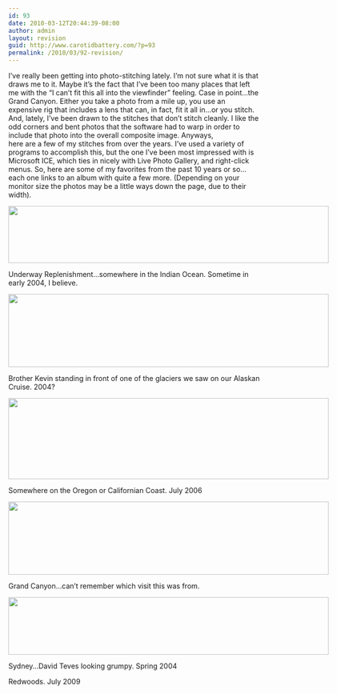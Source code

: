 ```yaml
---
id: 93
date: 2010-03-12T20:44:39-08:00
author: admin
layout: revision
guid: http://www.carotidbattery.com/?p=93
permalink: /2010/03/92-revision/
---
```

I’ve really been getting into photo-stitching lately. I’m not sure what it is that draws me to it. Maybe it’s the fact that I’ve been too many places that left me with the “I can’t fit this all into the viewfinder” feeling. Case in point…the Grand Canyon. Either you take a photo from a mile up, you use an expensive rig that includes a lens that can, in fact, fit it all in…or you stitch. And, lately, I’ve been drawn to the stitches that don’t stitch cleanly. I like the odd corners and bent photos that the software had to warp in order to include that photo into the overall composite image. Anyways,  
here are a few of my stitches from over the years. I’ve used a variety of programs to accomplish this, but the one I’ve been most impressed with is Microsoft ICE, which ties in nicely with Live Photo Gallery, and right-click menus. So, here are some of my favorites from the past 10 years or so…each one links to an album with quite a few more. (Depending on your monitor size the photos may be a little ways down the page, due to their width).

<div id="scid:51CF81A4-8F44-4a2c-8837-198C090B9994:3725e086-001a-4d16-9a68-06ee62e9a03f" class="wlWriterEditableSmartContent" style="padding: 0px; width: 800px; display: block; float: none; margin-left: auto; margin-right: auto;">
  <p>
    <a href="http://picasaweb.google.com/briankgalloway/Stitches?authkey=Gv1sRgCOvLp8nBi92K_gE"><img style="border: 2px none;" src="https://i0.wp.com/lh3.ggpht.com/_gNb0_qqamzE/SouRTjz5FHI/AAAAAAAAEMU/1u7cr_LQZqg/s800/Deployment%20%20Unrep.jpg?resize=640%2C114" alt="" width="640" height="114" data-recalc-dims="1" /></a>
  </p>
</div>

Underway Replenishment…somewhere in the Indian Ocean. Sometime in early 2004, I believe.

<div id="scid:51CF81A4-8F44-4a2c-8837-198C090B9994:fc0867e4-eee5-40ec-bb93-813b70b4fc4c" class="wlWriterEditableSmartContent" style="padding: 0px; width: 800px; display: block; float: none; margin-left: auto; margin-right: auto;">
  <p>
    <a href="http://picasaweb.google.com/briankgalloway/Stitches?authkey=Gv1sRgCOvLp8nBi92K_gE"><img style="border: 2px none;" src="https://i1.wp.com/lh3.ggpht.com/_gNb0_qqamzE/SouRWkvNIKI/AAAAAAAAEM0/KemtESMNhd8/s800/Glacier%201.jpg?resize=640%2C146" alt="" width="640" height="146" data-recalc-dims="1" /></a>
  </p>
</div>

Brother Kevin standing in front of one of the glaciers we saw on our Alaskan Cruise. 2004?

<div id="scid:51CF81A4-8F44-4a2c-8837-198C090B9994:84de9df1-f010-43a8-a846-48e5f172db7c" class="wlWriterEditableSmartContent" style="padding: 0px; width: 800px; display: block; float: none; margin-left: auto; margin-right: auto;">
  <p>
    <a href="http:/<br ></a> </a><br /> /picasaweb.google.com/briankgalloway/Stitches?authkey=Gv1sRgCOvLp8nBi92K_gE"><img style="border: 2px none;" src="https://i2.wp.com/lh5.ggpht.com/_gNb0_qqamzE/SouRXh9rTlI/AAAAAAAAEM8/Cl34t1qbhPY/s800/Monterey%20Beach2.jpg?resize=640%2C162" alt="" width="640" height="162" data-recalc-dims="1" /></a>
  </p>
</div>

Somewhere on the Oregon or Californian Coast. July 2006

<div id="scid:51CF81A4-8F44-4a2c-8837-198C090B9994:379243f4-6831-4f66-95fd-331e63134eef" class="wlWriterEditableSmartContent" style="padding: 0px; width: 800px; display: block; float: none; margin-left: auto; margin-right: auto;">
  <p>
    <a href="http://picasaweb.google.com/briankgalloway/Stitches?authkey=Gv1sRgCOvLp8nBi92K_gE"><img style="border: 2px none;" src="https://i2.wp.com/lh4.ggpht.com/_gNb0_qqamzE/SouRjUILk5I/AAAAAAAAEOE/84q-DjaGg40/s800/IMGP6257_stitch.jpg?resize=640%2C146" alt="" width="640" height="146" data-recalc-dims="1" /></a>
  </p>
</div>

Grand Canyon…can’t remember which visit this was from.

<div id="scid:51CF81A4-8F44-4a2c-8837-198C090B9994:f7ec4408-63eb-4999-ae4e-9e568745315b" class="wlWriterEditableSmartContent" style="padding: 0px; width: 800px; display: block; float: none; margin-left: auto; margin-right: auto;">
  <p>
    <a href="http://picasaweb.google.com/briankgalloway/Stitches?authkey=Gv1sRgCOvLp8nBi92K_gE"><img style="border: 2px none;" src="https://i1.wp.com/lh3.ggpht.com/_gNb0_qqamzE/SouRkrSRcGI/AAAAAAAAEOM/61w_d8tSknE/s800/2004-03-12%20011_stitch.jpg?resize=640%2C115" alt="" width="640" height="115" data-recalc-dims="1" /></a>
  </p>
</div>

Sydney…David Teves looking grumpy. Spring 2004

Redwoods. July 2009